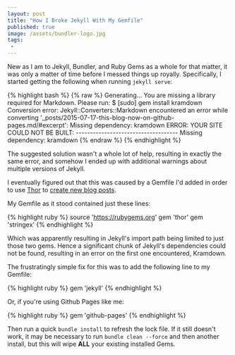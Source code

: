 ```yaml
---
layout: post
title: "How I Broke Jekyll With My Gemfile"
published: true
image: /assets/bundler-logo.jpg
tags:
 -
---
```


New as I am to Jekyll, Bundler, and Ruby Gems as a whole for that matter, it was only a matter of time before I messed things up royally. Specifically, I started getting the following when running `jekyll serve`:

{% highlight bash %}
{% raw %}
      Generating...
You are missing a library required for Markdown. Please run:
  $ [sudo] gem install kramdown
  Conversion error: Jekyll::Converters::Markdown encountered an error while converting '_posts/2015-07-17-this-blog-now-on-github-pages.md/#excerpt':
                    Missing dependency: kramdown
             ERROR: YOUR SITE COULD NOT BE BUILT:
                    ------------------------------------
                    Missing dependency: kramdown
{% endraw %}
{% endhighlight %}

The suggested solution wasn't a whole lot of help, resulting in exactly the same error, and somehow I ended up with additional warnings about multiple versions of Jekyll.

I eventually figured out that this was caused by a Gemfile I'd added in order to use [Thor](http://whatisthor.com) to [create new blog posts](http://jonas.brusman.se/2012/12/28/create-jekyll-posts-from-the-command-line/).

My Gemfile as it stood contained just these lines:

{% highlight ruby %}
source 'https://rubygems.org'
gem 'thor'
gem 'stringex'
{% endhighlight %}

Which was apparently resulting in Jekyll's import path being limited to just those two gems. Hence a significant chunk of Jekyll's dependencies could not be found, resulting in an error on the first one encountered, Kramdown.

The frustratingly simple fix for this was to add the following line to my Gemfile:

{% highlight ruby %}
gem 'jekyll'
{% endhighlight %}

Or, if you're using Github Pages like me:

{% highlight ruby %}
gem 'github-pages'
{% endhighlight %}

Then run a quick `bundle install` to refresh the lock file. If it still doesn't work, it may be necessary to run `bundle clean --force` and then another install, but this will wipe **ALL** your existing installed Gems.